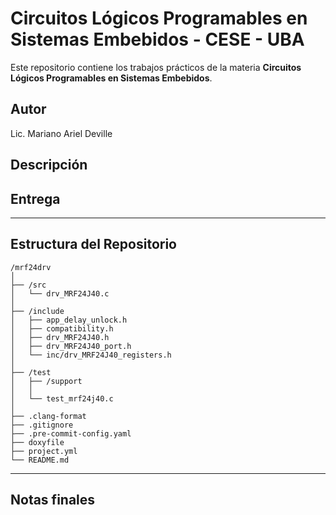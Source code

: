 # Circuitos Lógicos Programables en Sistemas Embebidos - CESE - UBA

Este repositorio contiene los trabajos prácticos de la materia **Circuitos Lógicos Programables en Sistemas Embebidos**.

## Autor
Lic. Mariano Ariel Deville

## 

## Descripción
## Entrega

---

## Estructura del Repositorio
```
/mrf24drv
│
├── /src
│   └── drv_MRF24J40.c
│
├── /include
│   ├── app_delay_unlock.h
│   ├── compatibility.h
│   ├── drv_MRF24J40.h
│   ├── drv_MRF24J40_port.h
│   └── inc/drv_MRF24J40_registers.h
│
├── /test
│   ├── /support
│   │
│   └── test_mrf24j40.c
│
├── .clang-format
├── .gitignore
├── .pre-commit-config.yaml
├── doxyfile
├── project.yml
└── README.md
```
---

## Notas finales

